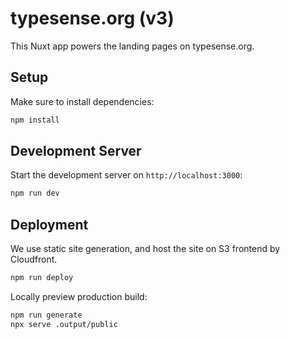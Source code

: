 # typesense.org (v3)

This Nuxt app powers the landing pages on typesense.org.

## Setup

Make sure to install dependencies:

```bash
npm install
```

## Development Server

Start the development server on `http://localhost:3000`:

```bash
npm run dev
```

## Deployment

We use static site generation, and host the site on S3 frontend by Cloudfront.

```bash
npm run deploy
```

Locally preview production build:

```bash
npm run generate
npx serve .output/public
```